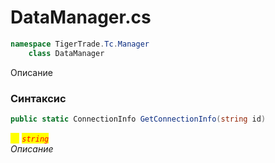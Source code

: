 
# DataManager.cs
```csharp
namespace TigerTrade.Tc.Manager  
    class DataManager
```

Описание

### Синтаксис
```csharp
public static ConnectionInfo GetConnectionInfo(string id)
```

<mark style="color:yellow;">`id`</mark> <mark style="color:red;">*`string`*</mark>  
 *Описание*  
  

                    
                    